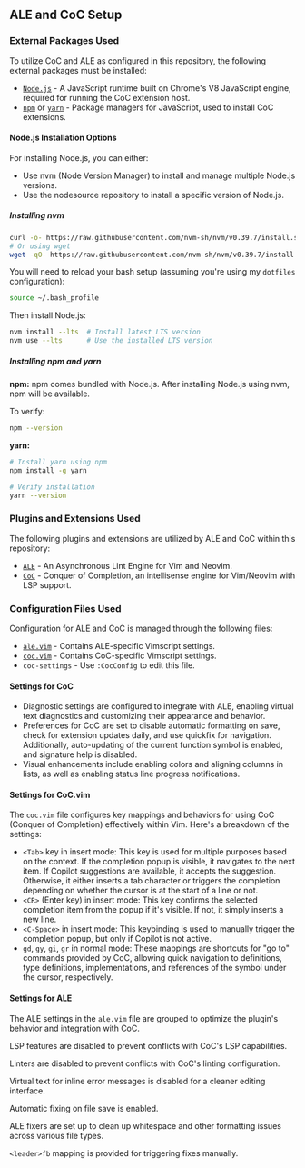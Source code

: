 ## ALE and CoC Setup

### External Packages Used

To utilize CoC and ALE as configured in this repository, the following
external packages must be installed:

* [`Node.js`](https://nodejs.org/) - A JavaScript runtime built on Chrome's V8
    JavaScript engine, required for running the CoC extension host.
* [`npm`](https://www.npmjs.com/) or [`yarn`](https://yarnpkg.com/) - Package
    managers for JavaScript, used to install CoC extensions.

#### Node.js Installation Options

For installing Node.js, you can either:

* Use nvm (Node Version Manager) to install and manage multiple Node.js versions.
* Use the nodesource repository to install a specific version of Node.js.

##### Installing nvm

```bash
curl -o- https://raw.githubusercontent.com/nvm-sh/nvm/v0.39.7/install.sh | PROFILE='/dev/null' bash
# Or using wget
wget -qO- https://raw.githubusercontent.com/nvm-sh/nvm/v0.39.7/install.sh | PROFILE='/dev/null' bash
```

You will need to reload your bash setup (assuming you're using my `dotfiles`
configuration):
```bash
source ~/.bash_profile
```

Then install Node.js:
```bash
nvm install --lts  # Install latest LTS version
nvm use --lts      # Use the installed LTS version
```

##### Installing npm and yarn

**npm:**
npm comes bundled with Node.js. After installing Node.js using nvm, npm will be available.

To verify:
```bash
npm --version
```

**yarn:**
```bash
# Install yarn using npm
npm install -g yarn

# Verify installation
yarn --version
```

### Plugins and Extensions Used

The following plugins and extensions are utilized by ALE and CoC within this repository:

* [`ALE`](https://github.com/dense-analysis/ale) - An Asynchronous Lint Engine
    for Vim and Neovim.
* [`CoC`](https://github.com/neoclide/coc.nvim) - Conquer of Completion, an
    intellisense engine for Vim/Neovim with LSP support.

### Configuration Files Used

Configuration for ALE and CoC is managed through the following files:

* [`ale.vim`](.vim/pack/settings/start/settings/plugin/ale.vim) - Contains
    ALE-specific Vimscript settings.
* [`coc.vim`](.vim/pack/settings/start/settings/plugin/coc.vim) - Contains
    CoC-specific Vimscript settings.
* `coc-settings` - Use `:CocConfig` to edit this file.

#### Settings for CoC

* Diagnostic settings are configured to integrate with ALE, enabling virtual
    text diagnostics and customizing their appearance and behavior.
* Preferences for CoC are set to disable automatic formatting on save, check
    for extension updates daily, and use quickfix for navigation.
    Additionally, auto-updating of the current function symbol is enabled, and
    signature help is disabled.
* Visual enhancements include enabling colors and aligning columns in lists,
    as well as enabling status line progress notifications.

#### Settings for CoC.vim

The `coc.vim` file configures key mappings and behaviors for using CoC
(Conquer of Completion) effectively within Vim. Here's a breakdown of the
settings:

* `<Tab>` key in insert mode: This key is used for multiple purposes based on
    the context. If the completion popup is visible, it navigates to the next
    item. If Copilot suggestions are available, it accepts the suggestion.
    Otherwise, it either inserts a tab character or triggers the completion
    depending on whether the cursor is at the start of a line or not.
* `<CR>` (Enter key) in insert mode: This key confirms the selected completion
    item from the popup if it's visible. If not, it simply inserts a new line.
* `<C-Space>` in insert mode: This keybinding is used to manually trigger the
    completion popup, but only if Copilot is not active.
* `gd`, `gy`, `gi`, `gr` in normal mode: These mappings are shortcuts for "go
    to" commands provided by CoC, allowing quick navigation to definitions,
    type definitions, implementations, and references of the symbol under the
    cursor, respectively.

#### Settings for ALE

The ALE settings in the `ale.vim` file are grouped to optimize the plugin's
behavior and integration with CoC.

LSP features are disabled to prevent conflicts with CoC's LSP capabilities.

Linters are disabled to prevent conflicts with CoC's linting configuration.

Virtual text for inline error messages is disabled for a cleaner editing
interface.

Automatic fixing on file save is enabled.

ALE fixers are set up to clean up whitespace and other formatting issues
across various file types.

`<leader>fb` mapping is provided for triggering fixes manually.
